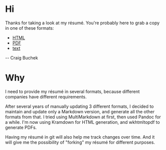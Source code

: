 Hi
==

Thanks for taking a look at my résumé.
You're probably here to grab a copy in one of these formats:

  * [HTML](https://rawgithub.com/booch/resume/master/resume.html)
  * [PDF](https://rawgithub.com/booch/resume/master/resume.pdf)
  * [text](https://raw.github.com/booch/resume/master/resume.txt)

-- Craig Buchek


Why
===

I need to provide my résumé in several formats, because different companies
have different requirements.

After several years of manually updating 3 different formats, I decided to
maintain and update only a Markdown version, and generate all the other
formats from that. I tried using MultiMarkdown at first, then used Pandoc
for a while. I'm now using Kramdown for HTML generation, and wkhtmltopdf to
generate PDFs.

Having my résumé in git will also help me track changes over time. And
it will give me the possibility of "forking" my résumé for different
purposes.
